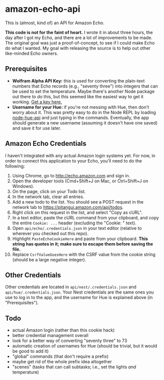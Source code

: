 # amazon-echo-api

This is (almost, kind of) an API for Amazon Echo.

**This code is not for the faint of heart.** I wrote it in about three
hours, the day after I got my Echo, and there are a lot of
improvements to be made. The original goal was just a
proof-of-concept, to see if I could make Echo do what I wanted. My
goal with releasing the source is to help out other like-minded Echo
owners.

## Prerequisites

- **Wolfram Alpha API Key:** this is used for converting the
  plain-text numbers that Echo records (e.g., "seventy three") into
  integers that can be used to set the temperature. Maybe there's
  another Node package out there to do this, but this seemed like the
  easiest way to get it working. [Get a key here.][wolfram]
- **Username for your Hue:** if you're not messing with Hue, then
  don't worry about it. This was pretty easy to do in the Node REPL by
  loading [node-hue-api][hue-api] and just typing in the
  commands. Eventually, the app should generate a new username
  (assuming it doesn't have one saved) and save it for use later.

## Amazon Echo Credentials

I haven't integrated with any actual Amazon login systems yet. For
now, in order to connect this application to your Echo, you'll need to
do the following:

1. Using Chrome, go to http://echo.amazon.com and sign in.
1. Open the developer tools (Cmd+Shift+J on Mac, or Ctrl+Shift+J on
   Windows).
1. On the page, click on your Todo list.
1. In the network tab, clear all entries.
1. Add a new todo to the list. You should see a POST request in the
   network tab to https://pitangui.amazon.com/api/todos.
1. Right click on this request in the list, and select "Copy as cURL".
1. In a text editor, paste the cURL command from your clipboard, and
   copy the entire `Cookie: ...` header (excluding the "Cookie: "
   text).
1. Open `api/echo/.credentials.json` in your text editor (relative to
   wherever you checked out this repo).
1. Highlight `PasteEchoCookieHere` and paste from your
   clipboard. **This string has quotes in it; make sure to escape them
   before saving the file.**
1. Replace `CsrfValueGoesHere` with the CSRF value from the cookie
   string (should be a large negative integer).

## Other Credentials

Other credentials are located in `api/nest/.credentials.json` and
`api/hue/.credentials.json`. Your Nest credentials are the same ones
you use to log in to the app, and the username for Hue is explained
above (in "Prerequisites").

## Todo

- actual Amazon login (rather than this cookie hack)
- better credential management overall
- look for a better way of converting "seventy three" to 73
- automatic creation of usernames for Hue (should be trivial, but it
  would be good to add it)
- "global" commands (that don't require a prefix)
- maybe get rid of the whole prefix idea altogether
- "scenes" (tasks that can call subtasks; i.e., set the lights *and*
  temperature)


[wolfram]: https://developer.wolframalpha.com/portal/apisignup.html
[hue-api]: https://github.com/peter-murray/node-hue-api
